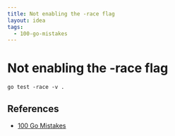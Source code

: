 ```yaml
---
title: Not enabling the -race flag
layout: idea
tags:
  - 100-go-mistakes
---
```


# Not enabling the -race flag

```shell
go test -race -v .
```

## References

- [100 Go Mistakes](/reference/100-Go-Mistakes-and-How-to-Avoid-Them)
